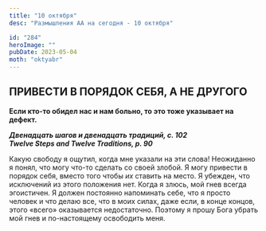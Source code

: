 ```yaml
---
title: "10 октября"
desc: "Размышления АА на сегодня - 10 октября"

id: "284"
heroImage: ""
pubDate: 2023-05-04
moth: "oktyabr"
---
```


## ПРИВЕСТИ В ПОРЯДОК СЕБЯ, А НЕ ДРУГОГО

**Если кто-то обидел нас и нам больно, то это тоже указывает на дефект.**

**_Двенадцать шагов и двенадцать традиций, с. 102  
Twelve Steps and Twelve Traditions, p. 90_**

Какую свободу я ощутил, когда мне указали на эти слова! Неожиданно я понял,
что могу что-то сделать со своей злобой. Я могу привести в порядок себя,
вместо того чтобы _их_ ставить на место. Я убежден, что исключений из этого
положения нет. Когда я злюсь, мой гнев всегда эгоистичен. Я должен постоянно
напоминать себе, что я просто человек и что делаю все, что в моих силах, даже
если, в конце концов, этого «всего» оказывается недостаточно. Поэтому я прошу
Бога убрать мой гнев и по-настоящему освободить меня.
